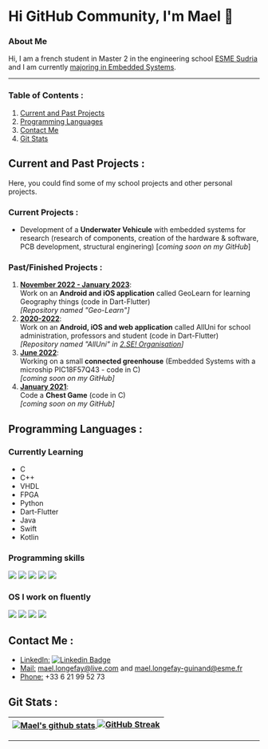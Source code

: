 # Hi GitHub Community, I'm Mael 👋

<!-- Docs for Readme APi display -->
<!-- https://github.com/anuraghazra/github-readme-stats -->


### About Me

Hi, I am a french student in Master 2 in the engineering school [ESME Sudria](https://www.esme.fr) and I am currently [majoring in Embedded Systems](https://www.esme.fr/formation-ingenieur/ingenieur-innovation/#systmes-embarqus).


-------------------------------------

### Table of Contents :
1. [Current and Past Projects](#projects)
2. [Programming Languages](#programming-languages)
3. [Contact Me](#contact)
4. [Git Stats](#git-stats)

<a name="projects"></a>
-------------------------------------



## Current and Past Projects :

Here, you could find some of my school projects and other personal projects.

### Current Projects :
- Development of a **Underwater Vehicule** with embedded systems for research (research of components, creation of the hardware & software, PCB development, structural enginering) [*coming soon on my GitHub*]

### Past/Finished Projects :
1. **<ins>November 2022 - January 2023</ins>**:   
Work on an **Android and iOS application** called GeoLearn for learning Geography things (code in Dart-Flutter)   
*[Repository named "Geo-Learn"]*
2. **<ins>2020-2022</ins>**:   
Work on an **Android, iOS and web application** called AllUni for school administration, professors and student (code in Dart-Flutter)   
*[Repository named "AllUni" in [2.SE! Organisation](https://github.com/2-SE)]*
3. **<ins>June 2022</ins>**:   
Working on a small **connected greenhouse** (Embedded Systems with a microship PIC18F57Q43 - code in C)   
*[coming soon on my GitHub]*
4. **<ins>January 2021</ins>**:   
Code a **Chest Game** (code in C)   
*[coming soon on my GitHub]*


<a name="programming-languages"></a>
-------------------------------------


## Programming Languages :

### Currently Learning

- C
- C++
- VHDL
- FPGA
- Python
- Dart-Flutter
- Java
- Swift
- Kotlin

### Programming skills

<p align="left">
    <img src="https://img.shields.io/badge/C-239120?style=for-the-badge&logo=c&logoColor=white">
    <img src="https://img.shields.io/badge/Java-1072EE?style=for-the-badge&logo=Java&logoColor=white">
    <img src="https://img.shields.io/badge/Python-3776AB?style=for-the-badge&logo=python&logoColor=white">
    <img src="https://img.shields.io/badge/VHDL-1072EE?style=for-the-badge&logo=VHDL&logoColor=white">
    <img src="https://img.shields.io/badge/FPGA-1072EE?style=for-the-badge&logo=FPGA&logoColor=white">
</p>

### OS I work on fluently 
<p align="left">
    <img src="https://img.shields.io/badge/Windows-0078D6?style=for-the-badge&logo=windows&logoColor=white">
    <img src="https://img.shields.io/badge/Mac-9C9C9C?style=for-the-badge&logo=mac&logoColor=white">
    <img src="https://img.shields.io/badge/Linux-FF4500?style=for-the-badge&logo=linux&logoColor=white">
    <img src="https://img.shields.io/badge/Debian-BB0039?style=for-the-badge&logo=debian&logoColor=white">
</p>


<a name="contact"></a>
-------------------------------------


## Contact Me :

- <ins>LinkedIn:</ins> [![Linkedin Badge](https://img.shields.io/badge/LinkedIn-0077B5?style=for-the-badge&logo=linkedin&logoColor=white)](https://www.linkedin.com/in/mael-longefay-guinand/)
- <ins>Mail:</ins> mael.longefay@live.com and mael.longefay-guinand@esme.fr
- <ins>Phone:</ins> +33 6 21 99 52 73


<a name="git-stats"></a>
-------------------------------------


## Git Stats :

| <a href="https://github.com/LongefayGuinand-Mael/"><img align="center" src="https://github-readme-stats.vercel.app/api?username=LongefayGuinand-Mael&show_icons=true&include_all_commits=true&theme=buefy&hide_border=true" alt="Mael's github stats" /> [![GitHub Streak](https://github-readme-streak-stats.herokuapp.com?user=LongefayGuinand-Mael&theme=buefy&hide_border=true&border_radius=5&fire=EB5454)](https://github.com/LongefayGuinand-Mael/)</a> |
| ------------- |

<!-- A mettre plus tard quand j'aurais les github en public 🤖 -->
<!--
| <a href="https://github.com/LongefayGuinand-Mael/"><img align="center" src="https://github-readme-stats.vercel.app/api?username=LongefayGuinand-Mael&show_icons=true&include_all_commits=true&theme=buefy&hide_border=true" alt="Mael's github stats" /> [![GitHub Streak](https://github-readme-streak-stats.herokuapp.com/?user=LongefayGuinand-Mael&theme=buefy&hide_border=true)](https://github.com/LongefayGuinand-Mael/)</a> | <a href="https://github.com/LongefayGuinand-Mael/"><img align="center" src="https://github-readme-stats.vercel.app/api/top-langs/?username=LongefayGuinand-Mael&theme=buefy&hide_border=true" /></a> |
| ------------- | ------------- |
-->

-------------------------------------








<!--
**LongefayGuinand-Mael/LongefayGuinand-Mael** is a ✨ _special_ ✨ repository because its `README.md` (this file) appears on your GitHub profile.

Here are some ideas to get you started:

- 🔭 I’m currently working on ...
- 🌱 I’m currently learning ...
- 👯 I’m looking to collaborate on ...
- 🤔 I’m looking for help with ...
- 💬 Ask me about ...
- 📫 How to reach me: ...
- 😄 Pronouns: ...
- ⚡ Fun fact: ...
-->

